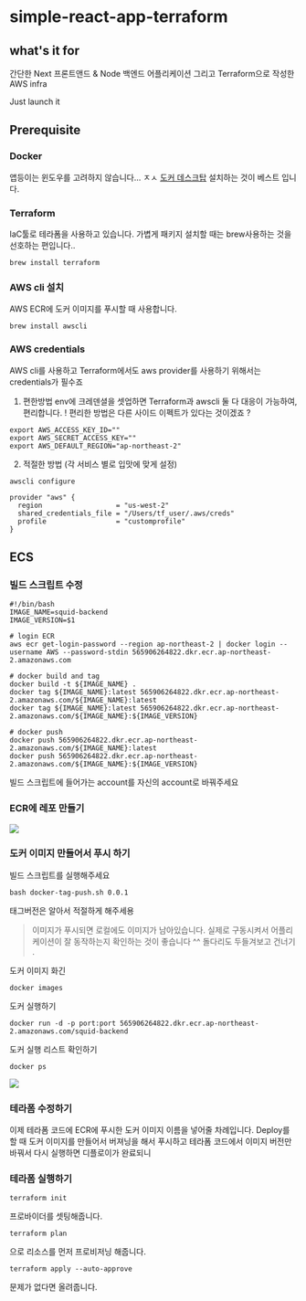 # simple-react-app-terraform

## what's it for

간단한 Next 프론트앤드 & Node 백엔드 어플리케이션
그리고 Terraform으로 작성한 AWS infra

Just launch it

## Prerequisite

### Docker

앱등이는 윈도우를 고려하지 않습니다... ㅈㅅ
[도커 데스크탑](https://www.docker.com/products/docker-desktop) 설치하는 것이 베스트 입니다.

### Terraform

IaC툴로 테라폼을 사용하고 있습니다. 가볍게 패키지 설치할 때는 brew사용하는 것을 선호하는 편입니다..

```bash=
brew install terraform
```

### AWS cli 설치

AWS ECR에 도커 이미지를 푸시할 때 사용합니다.

```bash=
brew install awscli
```

### AWS credentials

AWS cli를 사용하고 Terraform에서도 aws provider를 사용하기 위해서는 credentials가 필수죠

1. 편한방법
   env에 크레덴셜을 셋업하면 Terraform과 awscli 둘 다 대응이 가능하여, 편리합니다. !
   편리한 방법은 다른 사이드 이펙트가 있다는 것이겠죠 ?

```bash=
export AWS_ACCESS_KEY_ID=""
export AWS_SECRET_ACCESS_KEY=""
export AWS_DEFAULT_REGION="ap-northeast-2"
```

2. 적절한 방법 (각 서비스 별로 입맛에 맞게 설정)

```bash=
awscli configure
```

```bash=
provider "aws" {
  region                  = "us-west-2"
  shared_credentials_file = "/Users/tf_user/.aws/creds"
  profile                 = "customprofile"
}
```

## ECS

### 빌드 스크립트 수정

```bash=
#!/bin/bash
IMAGE_NAME=squid-backend
IMAGE_VERSION=$1

# login ECR
aws ecr get-login-password --region ap-northeast-2 | docker login --username AWS --password-stdin 565906264822.dkr.ecr.ap-northeast-2.amazonaws.com

# docker build and tag
docker build -t ${IMAGE_NAME} .
docker tag ${IMAGE_NAME}:latest 565906264822.dkr.ecr.ap-northeast-2.amazonaws.com/${IMAGE_NAME}:latest
docker tag ${IMAGE_NAME}:latest 565906264822.dkr.ecr.ap-northeast-2.amazonaws.com/${IMAGE_NAME}:${IMAGE_VERSION}

# docker push
docker push 565906264822.dkr.ecr.ap-northeast-2.amazonaws.com/${IMAGE_NAME}:latest
docker push 565906264822.dkr.ecr.ap-northeast-2.amazonaws.com/${IMAGE_NAME}:${IMAGE_VERSION}
```

빌드 스크립트에 들어가는 account를 자신의 account로 바꿔주세요

### ECR에 레포 만들기

![](https://i.imgur.com/petLsIi.png)

### 도커 이미지 만들어서 푸시 하기

빌드 스크립트를 실행해주세요

```bash=
bash docker-tag-push.sh 0.0.1
```

태그버전은 알아서 적절하게 해주세용

> 이미지가 푸시되면 로컬에도 이미지가 남아있습니다. 실제로 구동시켜서 어플리케이션이 잘 동작하는지 확인하는 것이 좋습니다 ^^ 돌다리도 두들겨보고 건너기 .

도커 이미지 화긴

```bash=
docker images
```

도커 실행하기

```bash=
docker run -d -p port:port 565906264822.dkr.ecr.ap-northeast-2.amazonaws.com/squid-backend
```

도커 실행 리스트 확인하기

```bash=
docker ps
```

![](https://i.imgur.com/kHQsMn6.png)

### 테라폼 수정하기

이제 테라폼 코드에 ECR에 푸시한 도커 이미지 이름을 넣어줄 차례입니다.
Deploy를 할 때 도커 이미지를 만들어서 버져닝을 해서 푸시하고
테라폼 코드에서 이미지 버전만 바꿔서 다시 실행하면 디플로이가 완료되니

### 테라폼 실행하기

```bash=
terraform init
```

프로바이더를 셋팅해줍니다.

```bash=
terraform plan
```

으로 리소스를 먼저 프로비저닝 해줍니다.

```bash=
terraform apply --auto-approve
```

문제가 없다면 올려줍니다.
